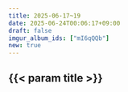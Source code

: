 ```yaml
---
title: 2025-06-17~19
date: 2025-06-24T00:06:17+09:00
draft: false
imgur_album_ids: ["mI6qQQb"]
new: true
---
```


<h2 id="title">{{< param title >}}</h2>
